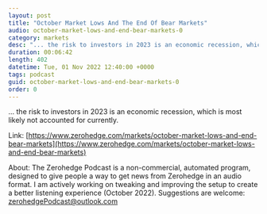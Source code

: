 ```yaml
---
layout: post
title: "October Market Lows And The End Of Bear Markets"
audio: october-market-lows-and-end-bear-markets-0
category: markets
desc: "... the risk to investors in 2023 is an economic recession, which is most likely not accounted for currently."
duration: 00:06:42
length: 402
datetime: Tue, 01 Nov 2022 12:40:00 +0000
tags: podcast
guid: october-market-lows-and-end-bear-markets-0
order: 0
---
```

... the risk to investors in 2023 is an economic recession, which is most likely not accounted for currently.

Link: [https://www.zerohedge.com/markets/october-market-lows-and-end-bear-markets](https://www.zerohedge.com/markets/october-market-lows-and-end-bear-markets)

About: The Zerohedge Podcast is a non-commercial, automated program, designed to give people a way to get news from Zerohedge in an audio format.  I am actively working on tweaking and improving the setup to create a better listening experience (October 2022).  Suggestions are welcome: [zerohedgePodcast@outlook.com](mailto:zerohedgePodcast@outlook.com)